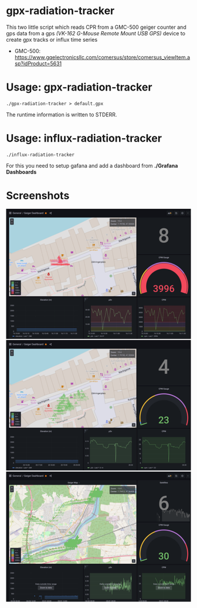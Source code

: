 # gpx-radiation-tracker
This two little script which reads CPR from a GMC-500 geiger counter and gps data from a gps *(VK-162 G-Mouse Remote Mount USB GPS)* device to create gpx tracks or influx time series

- GMC-500: https://www.gqelectronicsllc.com/comersus/store/comersus_viewItem.asp?idProduct=5631

# Usage: gpx-radiation-tracker

```
./gpx-radiation-tracker > default.gpx
```
The runtime information is written to STDERR.

# Usage: influx-radiation-tracker

```
./influx-radiation-tracker 
```
For this you need to setup gafana and add a dashboard from **./Grafana Dashboards**


# Screenshots

![Screenshot_0](Screenshots/Screenshot_0.png?raw=true "Simulation of a nuclear meltdown")
![Screenshot_1](Screenshots/Screenshot_1.png?raw=true "Default view updated every 5s")
![Screenshot_2](Screenshots/Screenshot_2.png?raw=true "Track view")


